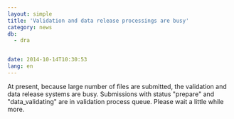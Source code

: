 ```yaml
---
layout: simple
title: 'Validation and data release processings are busy'
category: news
db:
  - dra


date: 2014-10-14T10:30:53
lang: en
---
```


At present, because large number of files are submitted, the validation and data release systems are busy. Submissions with status "prepare" and "data_validating" are in validation process queue. Please wait a little while more.
